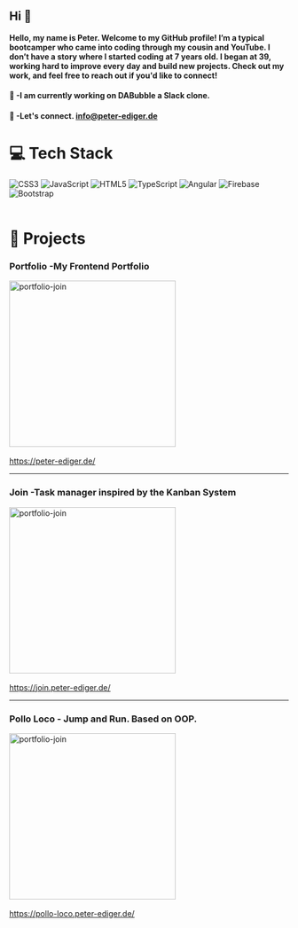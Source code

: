 
## Hi :wave:

**Hello, my name is Peter. Welcome to my GitHub profile! I’m a typical bootcamper who came into coding through my cousin and YouTube. I don’t have a story where I started coding at 7 years old. I began at 39, working hard to improve every day and build new projects. Check out my work, and feel free to reach out if you'd like to connect!**  

#### :page_facing_up: -I am currently working on DABubble a Slack clone.
#### :email: -Let's connect. info@peter-ediger.de
# 💻 Tech Stack
![CSS3](https://img.shields.io/badge/css3-%231572B6.svg?style=for-the-badge&logo=css3&logoColor=white) ![JavaScript](https://img.shields.io/badge/javascript-%23323330.svg?style=for-the-badge&logo=javascript&logoColor=%23F7DF1E) ![HTML5](https://img.shields.io/badge/html5-%23E34F26.svg?style=for-the-badge&logo=html5&logoColor=white) ![TypeScript](https://img.shields.io/badge/typescript-%23007ACC.svg?style=for-the-badge&logo=typescript&logoColor=white) ![Angular](https://img.shields.io/badge/angular-%23DD0031.svg?style=for-the-badge&logo=angular&logoColor=white)  ![Firebase](https://img.shields.io/badge/firebase-%23039BE5.svg?style=for-the-badge&logo=firebase&logoColor=white) ![Bootstrap](https://img.shields.io/badge/bootstrap-%23563D7C.svg?style=for-the-badge&logo=bootstrap&logoColor=white) 
<br>&nbsp;<br>



#  :memo: Projects

### Portfolio -My Frontend Portfolio 
<img src="https://github.com/user-attachments/assets/e5ac8d92-8143-4563-a23b-37d4547a353d" alt="portfolio-join" width="300"/> &nbsp;

https://peter-ediger.de/

---

### Join -Task manager inspired by the Kanban System  

<img src="https://github.com/user-attachments/assets/b6e6d4dd-f39e-4e33-a734-33b520cac35f" alt="portfolio-join" width="300"/> &nbsp;

https://join.peter-ediger.de/

---


### Pollo Loco -  Jump and Run. Based on OOP.

<img src="https://github.com/user-attachments/assets/4794bd24-a301-48e8-817c-baecb45dacf9" alt="portfolio-join" width="300"/> &nbsp;

https://pollo-loco.peter-ediger.de/

<!-- Proudly created with GPRM ( https://gprm.itsvg.in ) -->
